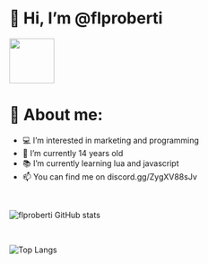 # 👋 Hi, I’m @flproberti

<img src="https://discord.c99.nl/widget/theme-3/785185776278700072.png" style="width: 5rem;">

# 📌 About me:

- 💻 I’m interested in marketing and programming
- 📅 I’m currently 14 years old
- 📚 I’m currently learning lua and javascript 
- 📫 You can find me on discord.gg/ZygXV88sJv

<br/>

![flproberti GitHub stats](https://github-readme-stats.vercel.app/api?username=flproberti&show_icons=true&theme=algolia) 

<br/>

![Top Langs](https://github-readme-stats.vercel.app/api/top-langs/?username=flproberti&langs_count=8&theme=algolia)
